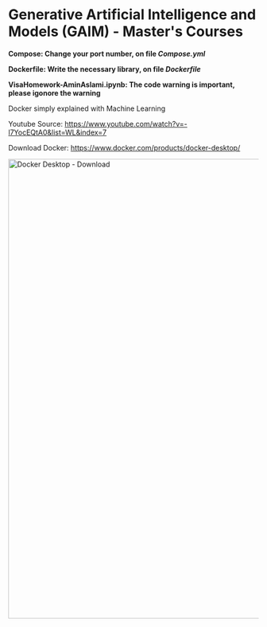 # Generative Artificial Intelligence and Models (GAIM) - Master's Courses

**Compose: Change your port number, on file _Compose.yml_**

**Dockerfile: Write the necessary library, on file _Dockerfile_**

**VisaHomework-AminAslami.ipynb: The code warning is important, please igonore the warning**


Docker simply explained with Machine Learning

Youtube Source: https://www.youtube.com/watch?v=-l7YocEQtA0&list=WL&index=7

Download Docker: https://www.docker.com/products/docker-desktop/

<img width="923" alt="Docker Desktop - Download" src="https://github.com/user-attachments/assets/074bbe50-51c6-4a58-ab1d-d02fb83409a9">
